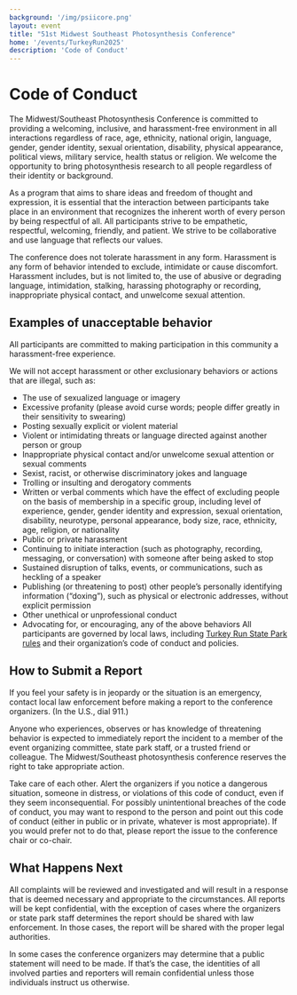 ```yaml
---
background: '/img/psiicore.png'
layout: event
title: "51st Midwest Southeast Photosynthesis Conference"
home: '/events/TurkeyRun2025'
description: 'Code of Conduct'
---
```


# Code of Conduct

The Midwest/Southeast Photosynthesis Conference is committed to providing a welcoming, inclusive, and harassment-free environment in all interactions regardless of race, age, ethnicity, national origin, language, gender, gender identity, sexual orientation, disability, physical appearance, political views, military service, health status or religion. We welcome the opportunity to bring photosynthesis research to all people regardless of their identity or background.

As a program that aims to share ideas and freedom of thought and expression, it is essential that the interaction between participants take place in an environment that recognizes the inherent worth of every person by being respectful of all. All participants strive to be empathetic, respectful, welcoming, friendly, and patient. We strive to be collaborative and use language that reflects our values.

The conference does not tolerate harassment in any form. Harassment is any form of behavior intended to exclude, intimidate or cause discomfort. Harassment includes, but is not limited to, the use of abusive or degrading language, intimidation, stalking, harassing photography or recording, inappropriate physical contact, and unwelcome sexual attention.

## Examples of unacceptable behavior

All participants are committed to making participation in this community a harassment-free experience.

We will not accept harassment or other exclusionary behaviors or actions that are illegal, such as:

- The use of sexualized language or imagery
- Excessive profanity (please avoid curse words; people differ greatly in their sensitivity to swearing)
- Posting sexually explicit or violent material
- Violent or intimidating threats or language directed against another person or group
- Inappropriate physical contact and/or unwelcome sexual attention or sexual comments
- Sexist, racist, or otherwise discriminatory jokes and language
- Trolling or insulting and derogatory comments
- Written or verbal comments which have the effect of excluding people on the basis of membership in a specific group, including level of experience, gender, gender identity and expression, sexual orientation, disability, neurotype, personal appearance, body size, race, ethnicity, age, religion, or nationality
- Public or private harassment
- Continuing to initiate interaction (such as photography, recording, messaging, or conversation) with someone after being asked to stop
- Sustained disruption of talks, events, or communications, such as heckling of a speaker
- Publishing (or threatening to post) other people’s personally identifying information (“doxing”), such as physical or electronic addresses, without explicit permission
- Other unethical or unprofessional conduct
- Advocating for, or encouraging, any of the above behaviors
All participants are governed by local laws, including [Turkey Run State Park rules](https://www.turkeyrunstatepark.com/turkey-run-state-park-rules/) and their organization’s code of conduct and policies.

## How to Submit a Report

If you feel your safety is in jeopardy or the situation is an emergency, contact local law enforcement before making a report to the conference organizers. (In the U.S., dial 911.)

Anyone who experiences, observes or has knowledge of threatening behavior is expected to immediately report the incident to a member of the event organizing committee, state park staff, or a trusted friend or colleague. The Midwest/Southeast photosynthesis conference reserves the right to take appropriate action.

Take care of each other. Alert the organizers if you notice a dangerous situation, someone in distress, or violations of this code of conduct, even if they seem inconsequential.
For possibly unintentional breaches of the code of conduct, you may want to respond to the person and point out this code of conduct (either in public or in private, whatever is most appropriate). If you would prefer not to do that, please report the issue to the conference chair or co-chair.

## What Happens Next
All complaints will be reviewed and investigated and will result in a response that is deemed necessary and appropriate to the circumstances. All reports will be kept confidential, with the exception of cases where the organizers or state park staff determines the report should be shared with law enforcement. In those cases, the report will be shared with the proper legal authorities.

In some cases the conference organizers may determine that a public statement will need to be made. If that’s the case, the identities of all involved parties and reporters will remain confidential unless those individuals instruct us otherwise.



